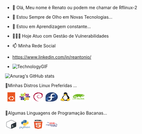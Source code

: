 - 👋 Olá, Meu nome è Renato ou podem me chamar de Rflinux-2 
- 👀 Estou Sempre de Olho em Novas Tecnologias...
- 🌱 Estou em Aprendizagem constante...
  
- 👨🏽‍💻 Hoje Atuo com Gestão de Vulnerabilidades
  
- 📫 Minha Rede Social
- https://www.linkedin.com/in/reantonio/
  
- ![TechnologyGIF](https://github.com/Rflinux-2/Rflinux-2/assets/167919437/ac1c22eb-fc8d-424a-a70c-f4835b2bc9ba)


<!---
Rflinux-2/Rflinux-2 is a ✨ special ✨ repository because its `README.md` (this file) appears on your GitHub profile.
You can click the Preview link to take a look at your changes.
--->

![Anurag's GitHub stats](https://github-readme-stats.vercel.app/api?username=Rflinux-2&show_icons=true&theme=dark)


🐧Minhas Distros Linux Preferidas ...

<div>
<img align="center" alt="Rflinux-2-Ubuntu" height="30" width="40" src="https://raw.githubusercontent.com/devicons/devicon/master/icons/ubuntu/ubuntu-original.svg"/>
<img align="center" alt="Rflinux-2-Centos" height="30" width="40" src="https://raw.githubusercontent.com/devicons/devicon/master/icons/centos/centos-original.svg" />
<img align="center" alt="Rflinux-2-Debian" height="30" width="40" src="https://raw.githubusercontent.com/devicons/devicon/master/icons/debian/debian-original.svg" />
<img align="center" alt="Rflinux-2-Fedora" height="30" width="40" src="https://raw.githubusercontent.com/devicons/devicon/master/icons/fedora/fedora-original.svg" />
<img align="center" alt="Rflinux-2-Linux" height="30" width="40" src="https://raw.githubusercontent.com/devicons/devicon/master/icons/linux/linux-original.svg" />
<img align="center" alt="Rflinux-2-Open Suse" height="30" width="40" src="https://raw.githubusercontent.com/devicons/devicon/master/icons/opensuse/opensuse-original-wordmark.svg"/>
</div>             

##
🐧Algumas Linguagens de Programação Bacanas...

<div>
<img align="center" alt="Rflinux-2-Bash" height="30" width="40" src="https://raw.githubusercontent.com/devicons/devicon/master/icons/bash/bash-original.svg" />
<img align="center" alt="Rflinux-2-Python" height="30" width="40" src="https://raw.githubusercontent.com/devicons/devicon/master/icons/python/python-original-wordmark.svg" />
<img align="center" alt="Rflinux-2-HTML-5" height="30" width="40" src="https://raw.githubusercontent.com/devicons/devicon/master/icons/html5/html5-original-wordmark.svg" /> 
 <img align="center" alt="Rflinux-2-AWK" height="30" width="40" src="https://raw.githubusercontent.com/devicons/devicon/master/icons/awk/awk-original-wordmark.svg" />
</div>
